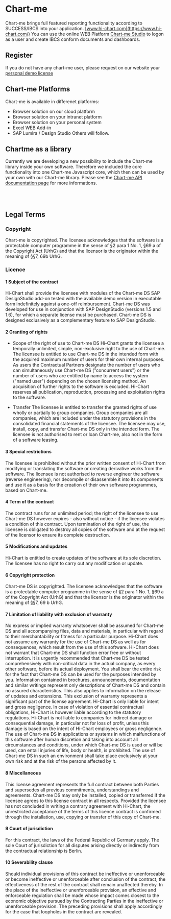 # Chart-me
Chart-me brings full featured reporting functionality according to SUCCESS/IBCS into your application. [www.hi-chart.com](https://www.hi-chart.com/)
You can use the online WEB Platform [Chart-me Studio](https://chart-me-cloud.com/) to logon as a user and create IBCS conform documents and dashboards.

## Register
If you do not have any chart-me user, please request on our website your [personal demo license](https://hi-chart.com/en/chart-me-products/chart-me-test-licence-request-form/)

## Chart-me Platforms
Chart-me is available in differenet platforms:
- Browser solution on our cloud platform
- Browser solution on your intranet platform
- Browser solution on your personal system
- Excel WEB Add-in
- SAP Lumira / Design Studio
Others will follow.

## Chartme as a library
Currently we are developing a new possibility to include the Chart-me library inside your own software. Therefore we included the core functionality into one Chart-me Javascript core, which then can be used by your own with our Chart-me library.
Please see the [Chart-me API documentation page](https://chart-me-cloud.com/chart-me/V3.0/documentation/) for more informations.

<br /><br />
## Legal Terms
### Copyright
Chart-me is copyrighted. The licensee acknowledges that the software is a protectable computer programme in the sense of &sect;2 para 1 No. 1, &sect;69 a of the Copyright Act (UrhG) and that the licensor is the originator within the meaning of &sect;&sect;7, 69b UrhG.

### Licence
#### 1 Subject of the contract
Hi-Chart shall provide the licensee with modules of the Chart-me DS SAP DesignStudio add-on tested with the available demo version in executable form indefinitely against a one-off reimbursement.
Chart-me DS was developed for use in conjunction with SAP DesignStudio (versions 1.5 and 1.6), for which a separate license must be purchased. Chart-me DS is designed exclusively as a complementary feature to SAP DesignStudio.

#### 2 Granting of rights
- Scope of the right of use to Chart-me DS 
Hi-Chart grants the licensee a temporally unlimited, simple, non-exclusive right to the use of Chart-me. The licensee is entitled to use Chart-me DS in the intended form with the acquired maximum number of users for their own internal purposes. As users the Contractual Partners designate the number of users who can simultaneously use Chart-me DS ("concurrent users") or the number of users who are entitled by name to access the system ("named user") depending on the chosen licensing method.
An acquisition of further rights to the software is excluded. Hi-Chart reserves all publication, reproduction, processing and exploitation rights to the software.

- Transfer 
The licensee is entitled to transfer the granted rights of use wholly or partially to group companies. Group companies are all companies, which are included under the statutory provisions in the consolidated financial statements of the licensee.
The licensee may use, install, copy, and transfer Chart-me DS only in the intended form. The licensee is not authorised to rent or loan Chart-me, also not in the form of a software leasing.

#### 3 Special restrictions
The licensee is prohibited without the prior written consent of Hi-Chart from modifying or translating the software or creating derivative works from the software. The licensee is not authorised to reverse engineer the software (reverse engineering), nor decompile or disassemble it into its components and use it as a basis for the creation of their own software programmes, based on Chart-me.

#### 4 Term of the contract
The contract runs for an unlimited period; the right of the licensee to use Chart-me DS however expires - also without notice - if the licensee violates a condition of this contract. Upon termination of the right of use, the licensee is obligated to destroy all copies of the software and at the request of the licensor to ensure its complete destruction.

#### 5 Modifications and updates
Hi-Chart is entitled to create updates of the software at its sole discretion. The licensee has no right to carry out any modification or update.

#### 6 Copyright protection
Chart-me DS is copyrighted. The licensee acknowledges that the software is a protectable computer programme in the sense of &sect;2 para 1 No. 1, &sect;69 a of the Copyright Act (UrhG) and that the licensor is the originator within the meaning of &sect;&sect;7, 69 b UrhG.

#### 7 Limitation of liability with exclusion of warranty
No express or implied warranty whatsoever shall be assumed for Chart-me DS and all accompanying files, data and materials, in particular with regard to their merchantability or fitness for a particular purpose. Hi-Chart does not assume any warranty for the use of Chart-me DS as well as for consequences, which result from the use of this software. Hi-Chart does not warrant that Chart-me DS shall function error free or without interruption. It is urgently recommended that Chart-me DS be tested comprehensively with non-critical data in the actual company, as every other software, before its actual deployment. You shall bear the entire risk for the fact that Chart-me DS can be used for the purposes intended by you. Information contained in brochures, announcements, documentation and similar writings represent only descriptions of Chart-me DS and contain no assured characteristics. This also applies to information on the release of updates and extensions.
This exclusion of warranty represents a significant part of the license agreement.
Hi-Chart is only liable for intent and gross negligence. In case of violation of essential contractual obligations, Hi-Chart is however liable according to the statutory regulations. Hi-Chart is not liable to companies for indirect damage or consequential damage, in particular not for loss of profit, unless this damage is based on the intent of Hi-Chart employees or gross negligence.
The use of Chart-me DS in applications or systems in which malfunctions of this software after human discretion and taking into account all circumstances and conditions, under which Chart-me DS is used or will be used, can entail injuries of life, body or health, is prohibited. The use of Chart-me DS in such an environment shall take place exclusively at your own risk and at the risk of the persons affected by it.

#### 8 Miscellaneous
This license agreement represents the full contract between both Parties and supersedes all previous commitments, understandings and agreements.
Chart-me DS may only be installed, copied or transferred if the licensee agrees to this license contract in all respects. Provided the licensee has not concluded in writing a contrary agreement with Hi-Chart, the unrestricted acceptance of the terms of this licence contract is confirmed through the installation, use, copying or transfer of this copy of Chart-me.

#### 9 Court of jurisdiction
For this contract, the laws of the Federal Republic of Germany apply.
The sole Court of jurisdiction for all disputes arising directly or indirectly from the contractual relationship is Berlin.

#### 10 Severability clause
Should individual provisions of this contract be ineffective or unenforceable or become ineffective or unenforceable after conclusion of the contract, the effectiveness of the rest of the contract shall remain unaffected thereby. In the place of the ineffective or unenforceable provision, an effective and enforceable regulation shall be made whose impact comes closest to the economic objective pursued by the Contracting Parties in the ineffective or unenforceable provision. The preceding provisions shall apply accordingly for the case that loopholes in the contract are revealed.



